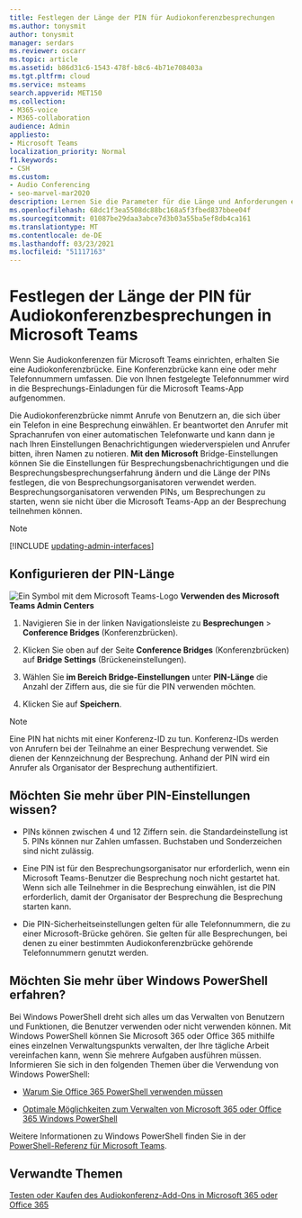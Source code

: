 ```yaml
---
title: Festlegen der Länge der PIN für Audiokonferenzbesprechungen
ms.author: tonysmit
author: tonysmit
manager: serdars
ms.reviewer: oscarr
ms.topic: article
ms.assetid: b86d31c6-1543-478f-b8c6-4b71e708403a
ms.tgt.pltfrm: cloud
ms.service: msteams
search.appverid: MET150
ms.collection:
- M365-voice
- M365-collaboration
audience: Admin
appliesto:
- Microsoft Teams
localization_priority: Normal
f1.keywords:
- CSH
ms.custom:
- Audio Conferencing
- seo-marvel-mar2020
description: Lernen Sie die Parameter für die Länge und Anforderungen einer PIN und erfahren Sie, wie Sie die Länge für Besprechungen in Microsoft Teams festlegen.
ms.openlocfilehash: 68dc1f3ea5508dc88bc168a5f3fbed837bbee04f
ms.sourcegitcommit: 01087be29daa3abce7d3b03a55ba5ef8db4ca161
ms.translationtype: MT
ms.contentlocale: de-DE
ms.lasthandoff: 03/23/2021
ms.locfileid: "51117163"
---
```

# <a name="set-the-pin-length-for-audio-conferencing-meetings-in-microsoft-teams"></a>Festlegen der Länge der PIN für Audiokonferenzbesprechungen in Microsoft Teams

Wenn Sie Audiokonferenzen für Microsoft Teams einrichten, erhalten Sie eine Audiokonferenzbrücke. Eine Konferenzbrücke kann eine oder mehr Telefonnummern umfassen. Die von Ihnen festgelegte Telefonnummer wird in die Besprechungs-Einladungen für die Microsoft Teams-App aufgenommen.
  
Die Audiokonferenzbrücke nimmt Anrufe von Benutzern an, die sich über ein Telefon in eine Besprechung einwählen. Er beantwortet den Anrufer mit Sprachanrufen von einer automatischen Telefonwarte und kann dann je nach Ihren Einstellungen Benachrichtigungen wiederverspielen und Anrufer bitten, ihren Namen zu notieren. **Mit den Microsoft** Bridge-Einstellungen können Sie die Einstellungen für Besprechungsbenachrichtigungen und die Besprechungsbesprechungserfahrung ändern und die Länge der PINs festlegen, die von Besprechungsorganisatoren verwendet werden. Besprechungsorganisatoren verwenden PINs, um Besprechungen zu starten, wenn sie nicht über die Microsoft Teams-App an der Besprechung teilnehmen können.

> [!NOTE]
> [!INCLUDE [updating-admin-interfaces](includes/updating-admin-interfaces.md)]
  
## <a name="setting-the-pin-length"></a>Konfigurieren der PIN-Länge

![Ein Symbol mit dem Microsoft Teams-Logo](media/teams-logo-30x30.png) **Verwenden des Microsoft Teams Admin Centers**

1. Navigieren Sie in der linken Navigationsleiste zu **Besprechungen** > **Conference Bridges** (Konferenzbrücken). 

2. Klicken Sie oben auf der Seite **Conference Bridges** (Konferenzbrücken) auf **Bridge Settings** (Brückeneinstellungen). 

3. Wählen Sie **im Bereich Bridge-Einstellungen** unter **PIN-Länge** die Anzahl der Ziffern aus, die sie für die PIN verwenden möchten.

4. Klicken Sie auf **Speichern**.

> [!NOTE]
> Eine PIN hat nichts mit einer Konferenz-ID zu tun. Konferenz-IDs werden von Anrufern bei der Teilnahme an einer Besprechung verwendet. Sie dienen der Kennzeichnung der Besprechung. Anhand der PIN wird ein Anrufer als Organisator der Besprechung authentifiziert. 

## <a name="want-to-know-more-about-pin-settings"></a>Möchten Sie mehr über PIN-Einstellungen wissen?

- PINs können zwischen 4 und 12 Ziffern sein. die Standardeinstellung ist 5. PINs können nur Zahlen umfassen. Buchstaben und Sonderzeichen sind nicht zulässig.
    
- Eine PIN ist für den Besprechungsorganisator nur erforderlich, wenn ein Microsoft Teams-Benutzer die Besprechung noch nicht gestartet hat. Wenn sich alle Teilnehmer in die Besprechung einwählen, ist die PIN erforderlich, damit der Organisator der Besprechung die Besprechung starten kann.
    
- Die PIN-Sicherheitseinstellungen gelten für alle Telefonnummern, die zu einer Microsoft-Brücke gehören. Sie gelten für alle Besprechungen, bei denen zu einer bestimmten Audiokonferenzbrücke gehörende Telefonnummern genutzt werden. 
    
## <a name="want-to-know-more-about-windows-powershell"></a>Möchten Sie mehr über Windows PowerShell erfahren?

Bei Windows PowerShell dreht sich alles um das Verwalten von Benutzern und Funktionen, die Benutzer verwenden oder nicht verwenden können. Mit Windows PowerShell können Sie Microsoft 365 oder Office 365 mithilfe eines einzelnen Verwaltungspunkts verwalten, der Ihre tägliche Arbeit vereinfachen kann, wenn Sie mehrere Aufgaben ausführen müssen. Informieren Sie sich in den folgenden Themen über die Verwendung von Windows PowerShell:
    
  - [Warum Sie Office 365 PowerShell verwenden müssen](/microsoft-365/enterprise/why-you-need-to-use-microsoft-365-powershell)
    
  - [Optimale Möglichkeiten zum Verwalten von Microsoft 365 oder Office 365 Windows PowerShell](/previous-versions//dn568025(v=technet.10))
    
Weitere Informationen zu Windows PowerShell finden Sie in der [PowerShell-Referenz für Microsoft Teams](/powershell/module/teams/?view=teams-ps).
    
  
## <a name="related-topics"></a>Verwandte Themen

[Testen oder Kaufen des Audiokonferenz-Add-Ons in Microsoft 365 oder Office 365](/SkypeForBusiness/audio-conferencing-in-office-365/try-or-purchase-audio-conferencing-in-office-365)